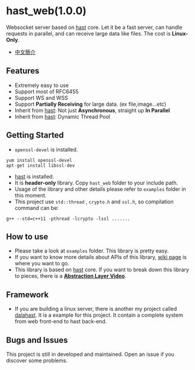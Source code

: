 # hast_web(1.0.0)

Websocket server based on [hast](https://github.com/hn12404988/hast) core. Let it be a fast server, can handle requests in parallel, and can receive large data like files. The cost is **Linux-Only**.

* [中文簡介](https://github.com/hn12404988/hast_web/blob/master/README_Chinese.md)

## Features

* Extremely easy to use
* Support most of RFC6455
* Support WS and WSS
* Support **Partially Receiving** for large data. (ex file,image...etc)
* Inherit from [hast](https://github.com/hn12404988/hast): Not just **Asynchronous**, straight up **In Parallel**
* Inherit from [hast](https://github.com/hn12404988/hast): Dynamic Thread Pool

## Getting Started

* `openssl-devel` is installed.
```
yum install openssl-devel
apt-get install libssl-dev
```
* [hast](https://github.com/hn12404988/hast) is installed.
* It is **header-only** library. Copy `hast_web` folder to your include path.
* Usage of the library and other details please refer to `examples` folder in this moment.
* This project use `std::thread` , `crypto.h` and `ssl.h`, so compilation command can be:
```
g++ --std=c++11 -pthread -lcrypto -lssl .......
```

## How to use

* Please take a look at `examples` folder. This library is pretty easy.
* If you want to know more details about APIs of this library, [wiki page](https://github.com/hn12404988/hast_web/wiki) is where you want to go.
* This library is based on [hast](https://github.com/hn12404988/hast) core. If you want to break down this library to pieces, there is a [**Abstraction Layer Video**](https://www.youtube.com/watch?v=EpoL8mSOA6E).

## Framework

* If you are building a linux server, there is another my project called [dalahast](https://github.com/hn12404988/dalahast). It is a example for this project. It contain a complete system from web front-end to hast back-end. 

## Bugs and Issues

This project is still in developed and maintained. Open an issue if you discover some problems.
